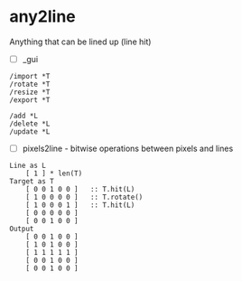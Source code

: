 # any2line

Anything that can be lined up (line hit)
- [ ] _gui
```
/import *T
/rotate *T
/resize *T
/export *T

/add *L
/delete *L
/update *L
```

- [ ] pixels2line - bitwise operations between pixels and lines
```
Line as L
	[ 1 ] * len(T)
Target as T
	[ 0 0 1 0 0 ]	:: T.hit(L)
	[ 1 0 0 0 0 ]	:: T.rotate()
	[ 1 0 0 0 1 ]	:: T.hit(L)
	[ 0 0 0 0 0 ]
	[ 0 0 1 0 0 ]
Output
	[ 0 0 1 0 0 ]
	[ 1 0 1 0 0 ]
	[ 1 1 1 1 1 ]
	[ 0 0 1 0 0 ]
	[ 0 0 1 0 0 ]
```
